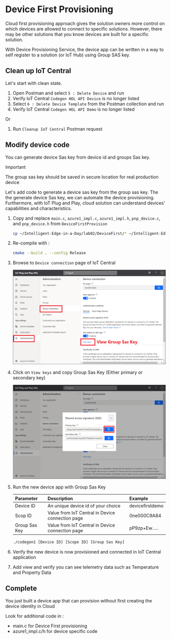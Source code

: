 # Device First Provisioning

Cloud first provisioning approach gives the solution owners more control on which devices are allowed to connect to specific solutions.
However, there may be other solutions that you know devices are built for a specific solution.

With Device Provisioning Service, the device app can be written in a way to self register to a solution (or IoT Hub) using Group SAS key.

## Clean up IoT Central

Let's start with clean state.

1. Open Postman and select `5 : Delete Device` and run
1. Verify IoT Central `Codegen HOL API Device` is no longer listed
1. Select `6 : Delete Device Template` from the Postman collection and run
1. Verify IoT Central `Codegen HOL API Demo` is no longer listed

Or

1. Run `Cleanup IoT Central` Postman request

## Modify device code

You can generate device Sas key from device id and groups Sas key.  

> [!IMPORTANT]  
> The group sas key should be saved in secure location for real production device

Let's add code to generate a device sas key from the group sas key.  The the generate device Sas key, we can automate the device provisioning.
Furthermore, with IoT Plug and Play, cloud solution can understand devices' capabilities and characteristics.

1. Copy and replace `main.c`, `azure1_impl.c`, `azure1_impl.h`, `pnp_device.c`, and `pnp_device.h` from `DeviceFirstProvision`  

    ```bash
    cp ~/Intelligent-Edge-in-a-Day/lab02/DeviceFirst/* ~/Intelligent-Edge-in-a-Day/codegen1
    ```

1. Re-compile with :  

    ```bash
    cmake --build . --config Release
    ```

1. Browse to `Device connection` page of IoT Central  

    ![iotc-32](media/iotc-32.png)

1. Click on `View keys` and copy Group Sas Key (Either primary or secondary key)  

    ![iotc-33](media/iotc-33.png)

1. Run the new device app with Group Sas Key

    |Parameter     | Description  | Example  |
    |--------------|---------|---------|
    |Device ID     | An unique device id of your choice                | devicefirstdemo    |
    |Scop ID       | Value from IoT Central in Device connection page  | 0ne000C9A84        |
    |Group Sas Key | Value from IoT Central in Device connection page  | pP9zp+Ew.....      |
    
    ```bash
    ./codegen1 [Device ID] [Scope ID] [Group Sas Key]
    ```

1. Verify the new device is now provisioned and connected in IoT Central application
1. Add view and verify you can see telemetry data such as Temperature and Property Data

## Complete

You just built a device app that can provision without first creating the device identity in Cloud

Look for additional code in :

- main.c for Device First provisioning
- azure1_impl.c/h for device specific code
